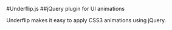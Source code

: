 #Underflip.js
##jQuery plugin for UI animations

Underflip makes it easy to apply CSS3 animations using jQuery. 